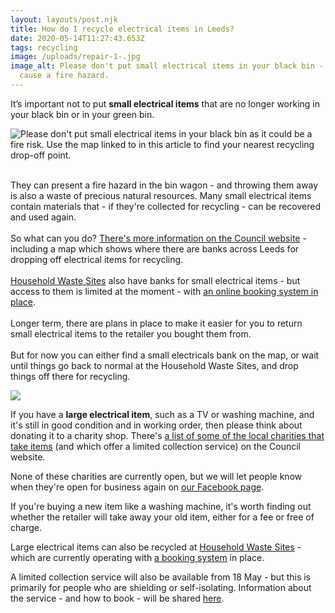 ```yaml
---
layout: layouts/post.njk
title: How do I recycle electrical items in Leeds?
date: 2020-05-14T11:27:43.653Z
tags: recycling
image: /uploads/repair-1-.jpg
image_alt: Please don't put small electrical items in your black bin - they can
  cause a fire hazard.
---
```

It’s important not to put **small electrical items** that are no longer working in your black bin or in your green bin.

![Please don't put small electrical items in your black bin as it could be a fire risk.  Use the map linked to in this article to find your nearest recycling drop-off point.](/uploads/weee.png "Please don't put small electrical items in your black bin")

\
They can present a fire hazard in the bin wagon - and throwing them away is also a waste of precious natural resources. Many small electrical items contain materials that - if they're collected for recycling - can be recovered and used again.\
\
So what can you do? [](https://www.leeds.gov.uk/residents/bins-and-recycling/electricals)[ There's more information on the Council website](https://www.leeds.gov.uk/residents/bins-and-recycling/electricals) - including a map which shows where there are banks across Leeds for dropping off electrical items for recycling.\
\
[Household Waste Sites](https://www.leeds.gov.uk/residents/bins-and-recycling/recycling-sites) also have banks for small electrical items - but access to them is limited at the moment - with [an online booking system in place](https://www.leeds.gov.uk/residents/bins-and-recycling/recycling-sites).\
\
Longer term, there are plans in place to make it easier for you to return small electrical items to the retailer you bought them from.\
\
But for now you can either find a small electricals bank on the map, or wait until things go back to normal at the Household Waste Sites, and drop things off there for recycling.

![](/uploads/weee2.png)

If you have a **large electrical item**, such as a TV or washing machine, and it's still in good condition and in working order, then please think about donating it to a charity shop. There's [a list of some of the local charities that take items](https://www.leeds.gov.uk/residents/bins-and-recycling/get-rid-of-unwanted-items) (and which offer a limited collection service) on the Council website.   

None of these charities are currently open, but we will let people know when they're open for business again on [our Facebook page](https://www.facebook.com/zerowasteleeds/).  

If you're buying a new item like a washing machine, it's worth finding out whether the retailer will take away your old item, either for a fee or free of charge.

Large electrical items can also be recycled at [Household Waste Sites](https://www.leeds.gov.uk/residents/bins-and-recycling/recycling-sites) - which are currently operating with [a booking system](https://www.leeds.gov.uk/residents/bins-and-recycling/recycling-sites) in place.  

A limited collection service will also be available from 18 May - but this is primarily for people who are shielding or self-isolating.  Information about the service - and how to book - will be shared [here](https://my.leeds.gov.uk/Pages/Form%20Pages/UnwantedItemsCollections.aspx).